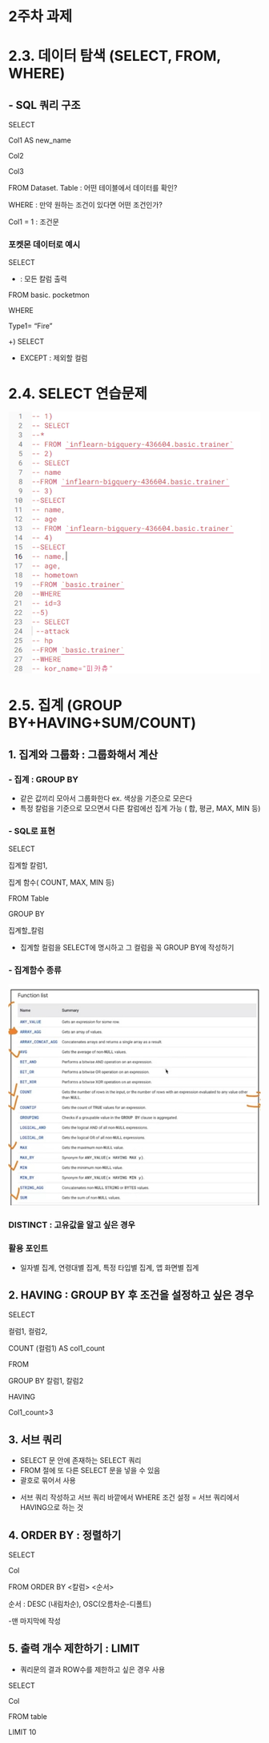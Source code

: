 # 2주차 과제
# 2.3. 데이터 탐색 (SELECT, FROM, WHERE)
## - SQL 쿼리 구조 
 SELECT

Col1 AS new_name

Col2

Col3

FROM Dataset. Table : 어떤 테이블에서 데이터를 확인?

WHERE : 만약 원하는 조건이 있다면 어떤 조건인가?

Col1 = 1 : 조건문



### 포켓몬 데이터로 예시
 SELECT

* : 모든 칼럼 출력

FROM basic. pocketmon 

WHERE 

 Type1= “Fire”

+)
 SELECT
* EXCEPT : 제외할 컬럼

# 2.4. SELECT 연습문제
![orderopen](../img/1.png)

# 2.5. 집계 (GROUP BY+HAVING+SUM/COUNT)
## 1. 집계와 그룹화 : 그룹화해서 계산
### - 집계 : GROUP BY
- 같은 값끼리 모아서 그룹화한다
 ex. 색상을 기준으로 모은다
- 특정 칼럼을 기준으로 모으면서 다른 칼럼에선 집계 가능 ( 합, 평균, MAX, MIN 등)

### - SQL로 표현
SELECT

 집계할 칼럼1,

 집계 함수( COUNT, MAX, MIN 등)

FROM Table

GROUP BY

 집계할_칼럼

* 집계할 컬럼을 SELECT에 명시하고 그 컬럼을 꼭 GROUP BY에 작성하기

### - 집계함수 종류
![orderopen](../img/3.jpg)
### DISTINCT : 고유값을 알고 싶은 경우
### 활용 포인트
 - 일자별 집계, 연령대별 집계, 특정 타입별 집계, 앱 화면별 집계

## 2. HAVING : GROUP BY 후 조건을 설정하고 싶은 경우 
 SELECT 

컬럼1, 컬럼2,

COUNT (컬럼1) AS col1_count

FROM <table>

GROUP BY 칼럼1, 칼럼2

HAVING

 Col1_count>3 

## 3. 서브 쿼리
 - SELECT 문 안에 존재하는 SELECT 쿼리
 - FROM 절에 또 다른 SELECT 문을 넣을 수 있음
 - 괄호로 묶어서 사용
* 서브 쿼리 작성하고 서브 쿼리 바깥에서 WHERE 조건 설정
 = 서브 쿼리에서 HAVING으로 하는 것

## 4. ORDER BY : 정렬하기
SELECT

 Col

FROM
ORDER BY <칼럼> <순서>

순서 : DESC (내림차순), OSC(오름차순-디폴트)

-맨 마지막에 작성

## 5. 출력 개수 제한하기 : LIMIT
 - 쿼리문의 결과 ROW수를 제한하고 싶은 경우 사용
 
SELECT

 Col

FROM table

LIMIT 10
